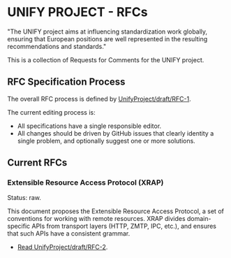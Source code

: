 # UNIFY PROJECT - RFCs

"The UNIFY project aims at influencing standardization work globally, ensuring that European positions are well represented in the resulting recommendations and standards."

This is a collection of Requests for Comments for the UNIFY project.

## RFC Specification Process

The overall RFC process is defined by [UnifyProject/draft/RFC-1](https://github.com/UnifyProject/RFC/blob/master/draft/rfc-1.md).

The current editing process is:

* All specifications have a single responsible editor.
* All changes should be driven by GitHub issues that clearly identity a single problem, and optionally suggest one or more solutions.

## Current RFCs

### Extensible Resource Access Protocol (XRAP)

Status: raw.

This document proposes the Extensible Resource Access Protocol, a set of conventions for working with remote resources. XRAP divides domain-specific APIs from transport layers (HTTP, ZMTP, IPC, etc.), and ensures that such APIs have a consistent grammar.

* [Read UnifyProject/draft/RFC-2](https://github.com/UnifyProject/RFC/blob/master/raw/rfc-2.md).
